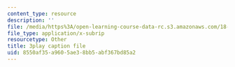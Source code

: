 ```yaml
---
content_type: resource
description: ''
file: /media/https%3A/open-learning-course-data-rc.s3.amazonaws.com/18-01sc-single-variable-calculus-fall-2010/8550af35a9605ae38bb5abf367bd85a2_R9a_NHXrBcg.vtt
file_type: application/x-subrip
resourcetype: Other
title: 3play caption file
uid: 8550af35-a960-5ae3-8bb5-abf367bd85a2
---
```

